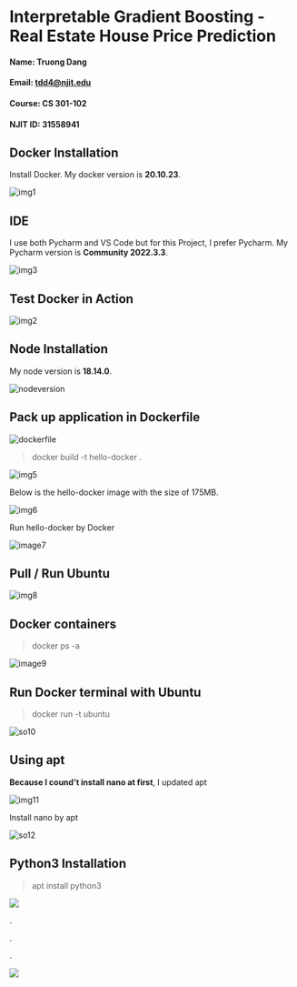 # Interpretable Gradient Boosting - Real Estate House Price Prediction

#### Name: Truong Dang
#### Email: tdd4@njit.edu
#### Course: CS 301-102
#### NJIT ID: 31558941

## Docker Installation

Install Docker. My docker version is **20.10.23**.

![img1](/img/1_docker_version.png)

## IDE

I use both Pycharm and VS Code but for this Project, I prefer Pycharm. My Pycharm version is **Community 2022.3.3**.

![img3](/img/3_pycharm.png)

## Test Docker in Action

![img2](/img/2_docer_action.png)

## Node Installation
    
My node version is **18.14.0**.

![nodeversion](/img/node.png)

## Pack up application in Dockerfile

![dockerfile](/img/4_dockerfile.png)

> docker build -t hello-docker .

![img5](/img/5_docker_build.png)

Below is the hello-docker image with the size of 175MB.

![img6](/img/6_image_ls.png)

Run hello-docker by Docker

![image7](/img/7_docker_run.png)

## Pull / Run Ubuntu

![img8](/img/8_pull_ubuntu.png)

## Docker containers
    
> docker ps -a

![image9](/img/9_ps_a.png)

## Run Docker terminal with Ubuntu
    
> docker run -t ubuntu

![so10](/img/10_run_docker_terminal_with_ubuntu.png)

## Using apt
    
**Because I cound't install nano at first**, I updated apt

![img11](/img/11_update_apt.png)

Install nano by apt

![so12](/img/12_apt_install_nano.png)

## Python3 Installation
    
> apt install python3

![](/img/13_install_python3_a.png)

.

.

.

![](/img/14_install_python3_b.png)
